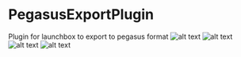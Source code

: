 # PegasusExportPlugin
Plugin for launchbox to export to pegasus format
![alt text](https://github.com/spektor56/PegasusExportPlugin/blob/master/PegasusExportPlugin/img/img0.jpg)
![alt text](https://github.com/spektor56/PegasusExportPlugin/blob/master/PegasusExportPlugin/img/img1.JPG)
![alt text](https://github.com/spektor56/PegasusExportPlugin/blob/master/PegasusExportPlugin/img/img2.JPG)
![alt text](https://github.com/spektor56/PegasusExportPlugin/blob/master/PegasusExportPlugin/img/img3.JPG)

